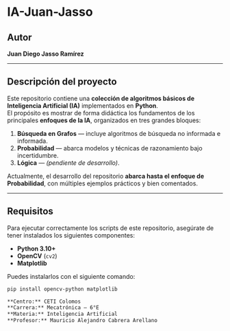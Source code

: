 # IA-Juan-Jasso

## Autor  
**Juan Diego Jasso Ramírez**

---

## Descripción del proyecto
Este repositorio contiene una **colección de algoritmos básicos de Inteligencia Artificial (IA)** implementados en **Python**.  
El propósito es mostrar de forma didáctica los fundamentos de los principales **enfoques de la IA**, organizados en tres grandes bloques:

1. **Búsqueda en Grafos** — incluye algoritmos de búsqueda no informada e informada.  
2. **Probabilidad** — abarca modelos y técnicas de razonamiento bajo incertidumbre.  
3. **Lógica** — *(pendiente de desarrollo)*.

Actualmente, el desarrollo del repositorio **abarca hasta el enfoque de Probabilidad**, con múltiples ejemplos prácticos y bien comentados.

---

## Requisitos
Para ejecutar correctamente los scripts de este repositorio, asegúrate de tener instalados los siguientes componentes:

- **Python 3.10+**
- **OpenCV** (`cv2`)
- **Matplotlib**

Puedes instalarlos con el siguiente comando:

```bash
pip install opencv-python matplotlib

**Centro:** CETI Colomos  
**Carrera:** Mecatrónica — 6°E  
**Materia:** Inteligencia Artificial  
**Profesor:** Mauricio Alejandro Cabrera Arellano


